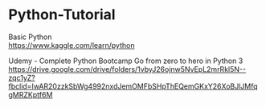 # Python-Tutorial

Basic Python <br />
https://www.kaggle.com/learn/python

Udemy - Complete Python Bootcamp Go from zero to hero in Python 3 <br />
https://drive.google.com/drive/folders/1vbyJ26ojnw5NvEpL2mrRkl5N--zqc1yZ?fbclid=IwAR20zzkSbWg4992nxdJemOMFbSHpThEQemGKxY26XoBJlJMfqgMRZKptf6M

